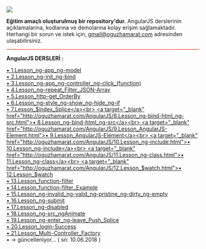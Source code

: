 <img src="https://cdn.worldvectorlogo.com/logos/angular-3.svg">

<b>Eğitim amaçlı oluşturulmuş bir repository'dur.</b> AngularJS derslerinin açıklamalarına, kodlarına ve demolarına kolay erişim sağlamaktadır. Herhangi bir sorun ve istek için, 
<a href="mailto:gmail@oguzhamarat.com">gmail@oguzhamarat.com</a> adresinden ulaşabilirsiniz.

<hr style="background-color:red">

<b>AngularJS DERSLERİ : </b>

<a target="_blank" href="http://oguzhamarat.com/AngularJS/1.Lesson_ng-app_ng-model.html">• 1.Lesson_ng-app_ng-model</a><br>
<a target="_blank" href="http://oguzhamarat.com/AngularJS/2.Lesson_ng-init_ng-bind.html">• 2.Lesson_ng-init_ng-bind</a><br>
<a target="_blank" target="_blank" href="http://oguzhamarat.com/AngularJS/3.Lesson_ng-app_ng-controller_ng-click_(function).html">• 3.Lesson_ng-app_ng-controller_ng-click_(function)</a><br>
<a target="_blank" href="http://oguzhamarat.com/AngularJS/4.Lesson_ng-repeat_Filter_JSON-Array.html">• 4.Lesson_ng-repeat_Filter_JSON-Array</a><br>
<a target="_blank" href="http://oguzhamarat.com/AngularJS/5.Lesson_http-get_OrderBy.html">• 5.Lesson_http-get_OrderBy</a><br>
<a target="_blank" href="http://oguzhamarat.com/AngularJS/6.Lesson_ng-style_ng-show_ng-hide_ng-if.html">• 6.Lesson_ng-style_ng-show_ng-hide_ng-if</a><br>
<a target="_blank" href="http://oguzhamarat.com/AngularJS/7.Lesson_$index_Splice.html">• 7.Lesson_$index_Splice</a><br>
<a target="_blank" href="http://oguzhamarat.com/AngularJS/8.Lesson_ng-bind-html_ng-src.html">• 8.Lesson_ng-bind-html_ng-src</a><br>
<a target="_blank" href="http://oguzhamarat.com/AngularJS/9.Lesson_AngularJS-Element.html">• 9.Lesson_AngularJS-Element</a><br>
<a target="_blank" href="http://oguzhamarat.com/AngularJS/10.Lesson_ng-include.html">• 10.Lesson_ng-include</a><br>
<a target="_blank" href="http://oguzhamarat.com/AngularJS/11.Lesson_ng-class.html">• 11.Lesson_ng-class</a><br>
<a target="_blank" href="http://oguzhamarat.com/AngularJS/12.Lesson_$watch.html">• 12.Lesson_$watch</a><br>
<a target="_blank" href="http://oguzhamarat.com/AngularJS/13.Lesson_function-filter.html">• 13.Lesson_function-filter</a><br>
<a target="_blank" href="http://oguzhamarat.com/AngularJS/14.Lesson_function-filter_Example.html">• 14.Lesson_function-filter_Example</a><br>
<a target="_blank" href="http://oguzhamarat.com/AngularJS/15.Lesson_ng-invalid_ng-valid_ng-pristine_ng-dirty_ng-empty.html">• 15.Lesson_ng-invalid_ng-valid_ng-pristine_ng-dirty_ng-empty</a><br>
<a target="_blank" href="http://oguzhamarat.com/AngularJS/16.Lesson_ng-submit.html">• 16.Lesson_ng-submit</a><br>
<a target="_blank" href="http://oguzhamarat.com/AngularJS/17.Lesson_ng-disabled.html">• 17.Lesson_ng-disabled</a><br>
<a target="_blank" href="http://oguzhamarat.com/AngularJS/18.Lesson_ng-src_ngAnimate.html">• 18.Lesson_ng-src_ngAnimate</a><br>
<a target="_blank" href="http://oguzhamarat.com/AngularJS/19.Lesson_ng-enter_ng-leave_Push_Splice.html">• 19.Lesson_ng-enter_ng-leave_Push_Splice</a><br>
<a target="_blank" href="http://oguzhamarat.com/AngularJS/20.Lesson_login-Success.html">• 20.Lesson_login-Success</a><br>
<a target="_blank" href="http://oguzhamarat.com/AngularJS/21.Lesson_Multi-Controller_Factory.html">• 21.Lesson_Multi-Controller_Factory</a><br>
• → güncelleniyor... ( sn: 10.06.2018 )
